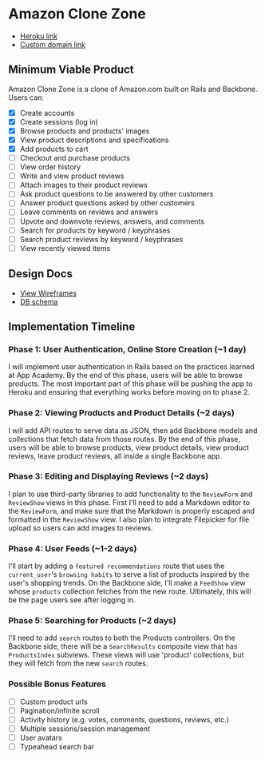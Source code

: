 # Amazon Clone Zone

* [Heroku link][heroku]
* [Custom domain link][domain name]

[heroku]: https://amazon-clone-zone.herokuapp.com/
[domain name]: http://AmazonCloneZone.com

## Minimum Viable Product
Amazon Clone Zone is a clone of Amazon.com built on Rails and Backbone. Users can:

<!-- This is a Markdown checklist. Use it to keep track of your progress! -->

- [x] Create accounts
- [x] Create sessions (log in)
- [x] Browse products and products' images
- [x] View product descriptions and specifications
- [x] Add products to cart
- [ ] Checkout and purchase products
- [ ] View order history
- [ ] Write and view product reviews
- [ ] Attach images to their product reviews
- [ ] Ask product questions to be answered by other customers
- [ ] Answer product questions asked by other customers
- [ ] Leave comments on reviews and answers
- [ ] Upvote and downvote reviews, answers, and comments
- [ ] Search for products by keyword / keyphrases
- [ ] Search product reviews by keyword / keyphrases
- [ ] View recently viewed items

## Design Docs
* [View Wireframes][views]
* [DB schema][schema]

[views]: ./docs/views.md
[schema]: ./docs/schema.md


## Implementation Timeline

### Phase 1: User Authentication, Online Store Creation (~1 day)
I will implement user authentication in Rails based on the practices learned at
App Academy. By the end of this phase, users will be able to browse products. The most important part of this phase will
be pushing the app to Heroku and ensuring that everything works before moving on
to phase 2.

<!-- [Details][phase-one] -->

### Phase 2: Viewing Products and Product Details (~2 days)
I will add API routes to serve data as JSON, then add Backbone
models and collections that fetch data from those routes. By the end of this
phase, users will be able to browse products, view product details, view product reviews, leave product reviews, all
inside a single Backbone app.

<!-- [Details][phase-two] -->

### Phase 3: Editing and Displaying Reviews (~2 days)
I plan to use third-party libraries to add functionality to the `ReviewForm` and
`ReviewShow` views in this phase. First I'll need to add a Markdown editor to the
`ReviewForm`, and make sure that the Markdown is properly escaped and formatted in
the `ReviewShow` view. I also plan to integrate Filepicker for file upload so
users can add images to reviews.

<!-- [Details][phase-three] -->

### Phase 4: User Feeds (~1-2 days)
I'll start by adding a `featured recommendations` route that uses the `current_user`'s
`browsing habits` to serve a list of products inspired by the user's shopping trends.
On the Backbone side, I'll make a `FeedShow` view whose `products`
collection fetches from the new route.  Ultimately, this will be the page users
see after logging in.

<!-- [Details][phase-four] -->

### Phase 5: Searching for Products (~2 days)
I'll need to add `search` routes to both the Products controllers. On the
Backbone side, there will be a `SearchResults` composite view that has `ProductsIndex` subviews.
These views will use 'product' collections, but they will fetch from the new `search` routes.

<!-- [Details][phase-five] -->

### Possible Bonus Features
- [ ] Custom product urls
- [ ] Pagination/infinite scroll
- [ ] Activity history (e.g. votes, comments, questions, reviews, etc.)
- [ ] Multiple sessions/session management
- [ ] User avatars
- [ ] Typeahead search bar

<!-- [phase-one]: ./docs/phases/phase1.md
[phase-two]: ./docs/phases/phase2.md
[phase-three]: ./docs/phases/phase3.md
[phase-four]: ./docs/phases/phase4.md
[phase-five]: ./docs/phases/phase5.md -->
